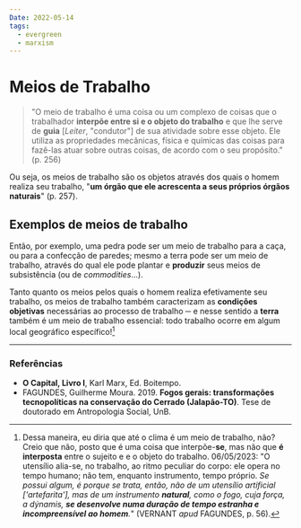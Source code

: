 ```yaml
---
Date: 2022-05-14
tags:
  - evergreen
  - marxism
---
```

# Meios de Trabalho
> "O meio de trabalho é uma coisa ou um complexo de coisas que o trabalhador **interpõe entre si e o objeto do trabalho** e que lhe serve de **guia** [*Leiter*, "condutor"] de sua atividade sobre esse objeto. Ele utiliza as propriedades mecânicas, física e químicas das coisas para fazê-las atuar sobre outras coisas, de acordo com o seu propósito." (p. 256)

Ou seja, os meios de trabalho são os objetos através dos quais o homem realiza seu trabalho, "**um órgão que ele acrescenta a seus próprios órgãos naturais**" (p. 257). 

## Exemplos de meios de trabalho
Então, por exemplo, uma pedra pode ser um meio de trabalho para a caça, ou para a confecção de paredes; mesmo a terra pode ser um meio de trabalho, através do qual ele pode plantar e **produzir** seus meios de subsistência (ou de *commodities*...).

Tanto quanto os meios pelos quais o homem realiza efetivamente seu trabalho, os meios de trabalho também caracterizam as **condições objetivas** necessárias ao processo de trabalho ─ e nesse sentido a **terra** também é um meio de trabalho essencial: todo trabalho ocorre em algum local geográfico específico![^1]

---
### Referências
- **O Capital, Livro I**, Karl Marx, Ed. Boitempo.
- FAGUNDES, Guilherme Moura. 2019. **Fogos gerais: transformações tecnopolíticas na conservação do Cerrado (Jalapão-TO)**. Tese de doutorado em Antropologia Social, UnB.

[^1]: Dessa maneira, eu diria que até o clima é um meio de trabalho, não? Creio que não, posto que é uma coisa que interpõe-**se**, mas não que **é interposta** entre o sujeito e e o objeto do trabalho. 
06/05/2023: "O utensílio alia-se, no trabalho, ao ritmo peculiar do corpo: ele opera no tempo humano; não tem, enquanto instrumento, tempo próprio. *Se possui algum, é porque se trata, então, não de um utensílio artificial ['artefarita'], mas de um instrumento **natural**, como o fogo, cuja força, a dýnamis, **se desenvolve numa duração de tempo estranha e incompreensível ao homem**.*" (VERNANT *apud* FAGUNDES, p. 56).